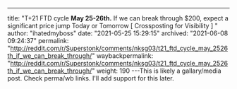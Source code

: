 ---
title: "T+21 FTD cycle **May 25-26th.** If we can break through $200, expect a significant price jump Today or Tomorrow [ Crossposting for Visibility ] "
author: "ihatedmyboss"
date: "2021-05-25 15:29:15"
archived: "2021-06-08 09:24:37"
permalink: "http://reddit.com/r/Superstonk/comments/nksg03/t21_ftd_cycle_may_2526th_if_we_can_break_through/"
waybackpermalink: "http://reddit.com/r/Superstonk/comments/nksg03/t21_ftd_cycle_may_2526th_if_we_can_break_through/"
weight: 190
---This is likely a gallary/media post. Check perma/wb links. I'll add support for this later.